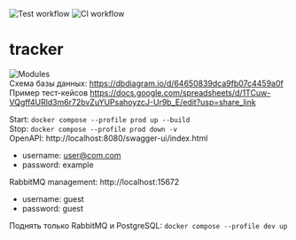 ![Test workflow](https://img.shields.io/github/actions/workflow/status/hyoghurt/bug-free-sniffle/test.yml?label=test&logo=github&style=flat-square)
![CI workflow](https://img.shields.io/github/actions/workflow/status/hyoghurt/bug-free-sniffle/ci.yml?label=docker&logo=github&style=flat-square)  
# tracker
![Modules](https://user-images.githubusercontent.com/82288235/236947348-a64ccbb0-9fa9-488e-a3e7-924b376091a3.png)  
Схема базы данных: https://dbdiagram.io/d/64650839dca9fb07c4459a0f  
Пример тест-кейсов https://docs.google.com/spreadsheets/d/1TCuw-VQgff4URld3m6r72bvZuYUPsahoyzcJ-Ur9b_E/edit?usp=share_link  

Start: `docker compose --profile prod up --build`  
Stop: `docker compose --profile prod down -v`  
OpenAPI: http://localhost:8080/swagger-ui/index.html  
- username: user@com.com
- password: example  

RabbitMQ management: http://localhost:15672  
- username: guest
- password: guest

Поднять только RabbitMQ и PostgreSQL: `docker compose --profile dev up`  
